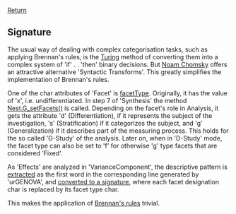 [Return](professionals.md)

## Signature ##
The usual way of dealing with complex categorisation tasks, such as applying Brennan's rules, is the [Turing](https://en.wikipedia.org/wiki/Alan_Turing) method of converting them into a complex system of 'if' . . 'then' binary decisions. But [Noam Chomsky](https://en.wikipedia.org/wiki/Noam_Chomsky) offers an attractive alternative 'Syntactic Transforms'. This greatly simplifies the implementation of Brennan's rules.

One of the char attributes of 'Facet' is [facetType](../workbench/GS_L/src/model/Facet.java#L16). Originally, it has the value of 'x', i.e. undifferentiated. In step 7 of 'Synthesis' the method [Nest.G_setFacets()](../workbench/GS_L/src/model/Nest.java#L466) is called. Depending on the facet's role in Analysis, it gets the attribute 'd' (Differentiation), if it represents the subject of the investigation, 's' (Stratification) if it categorizes the subject, and 'g' (Generalization) if it describes part of the measuring process. This holds for the so called 'G-Study' of the analysis. Later on, when in 'D-Study' mode, the facet type can also be set to 'f' for otherwise 'g' type facets that are considered 'Fixed'.

As 'Effects' are analyzed in 'VarianceComponent', the descriptive pattern is [extracted](../workbench/GS_L/src/utilities/VarianceComponent.java#L49) as the first word in the corresponding line generated by 'urGENOVA', and [converted to a signature](../workbench/GS_L/src/utilities/VarianceComponent.java#L140), where each facet designation char is replaced by its facet type char.

This makes the application of [Brennan's rules](../workbench/GS_L/src/utilities/VarianceComponent.java#L117) trivial.
